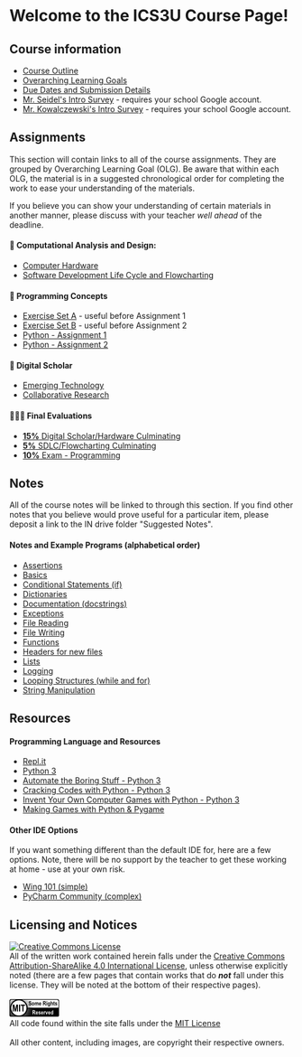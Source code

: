 # Welcome to the ICS3U Course Page!

## Course information
* [Course Outline](./Course-Overview)
* [Overarching Learning Goals](./images/ICS3U.jpg)
* [Due Dates and Submission Details](./Due-Dates-and-Submission-Details)
* [Mr. Seidel's Intro Survey](https://goo.gl/forms/eWq7jPTqtYOku4S32) - requires your school Google account.
* [Mr. Kowalczewski's Intro Survey](https://goo.gl/forms/fO7Y8e994VpepR0u2) - requires your school Google account.

## Assignments

This section will contain links to all of the course assignments.  They are grouped by Overarching Learning Goal (OLG).  Be aware that within each OLG, the material is in a suggested chronological order for completing the work to ease your understanding of the materials.  

If you believe you can show your understanding of certain materials in another manner, please discuss with your teacher _well ahead_ of the deadline.

#### &#x1F4D9; Computational Analysis and Design:
* [Computer Hardware](./Computer-Hardware)
* [Software Development Life Cycle and Flowcharting](./SDLC-and-Flowcharting)

#### &#x1F4D8; Programming Concepts
* [Exercise Set A](./Python-Exercise-Set-A) - useful before Assignment 1
* [Exercise Set B](./Python-Exercise-Set-B) - useful before Assignment 2
* [Python - Assignment 1](./Python-Assignment-1)
* [Python - Assignment 2](./Python-Assignment-2)

#### &#x1F4D7; Digital Scholar
* [Emerging Technology](./Emerging-Technology)
* [Collaborative Research](./Collaborative-Research)

#### &#x1F4D9;&#x1F4D8;&#x1F4D7; Final Evaluations
* [**15%** Digital Scholar/Hardware Culminating](./Culminating-3-Day)
* [**5%** SDLC/Flowcharting Culminating](./Culminating-1-Day)
* [**10%** Exam - Programming](./Exam-Information)  

## Notes

All of the course notes will be linked to through this section.  If you find other notes that you believe would prove useful for a particular item, please deposit a link to the IN drive folder "Suggested Notes".

#### Notes and Example Programs (alphabetical order)
* [Assertions](https://github.com/mrseidel-classes/ICS3U/tree/master/notes/06%20-%20assertions)
* [Basics](https://github.com/mrseidel-classes/ICS3U/tree/master/notes/01%20-%20basics)
* [Conditional Statements (if)](https://github.com/mrseidel-classes/ICS3U/tree/master/notes/02%20-%20conditionalStatements%20(if))
* [Dictionaries](https://github.com/mrseidel-classes/ICS3U/tree/master/notes/10%20-%20dictionaries)
* [Documentation (docstrings)](https://github.com/mrseidel-classes/ICS3U/tree/master/notes/05%20-%20formalDocumentation%20(docstrings))
* [Exceptions](https://github.com/mrseidel-classes/ICS3U/tree/master/notes/08%20-%20exceptions)
* [File Reading](https://github.com/mrseidel-classes/ICS3U/tree/master/notes/12a%20-%20fileReading)
* [File Writing](https://github.com/mrseidel-classes/ICS3U/tree/master/notes/12b%20-%20fileWriting)
* [Functions](https://github.com/mrseidel-classes/ICS3U/tree/master/notes/04%20-%20functions)
* [Headers for new files](https://github.com/mrseidel-classes/ICS3U/tree/master/notes/00%20-%20newFile/)
* [Lists](https://github.com/mrseidel-classes/ICS3U/tree/master/notes/07%20-%20lists)
* [Logging](https://github.com/mrseidel-classes/ICS3U/tree/master/notes/09%20-%20logging)
* [Looping Structures (while and for)](https://github.com/mrseidel-classes/ICS3U/tree/master/notes/03%20-%20loopingStructures%20(while%20and%20for))
* [String Manipulation](https://github.com/mrseidel-classes/ICS3U/tree/master/notes/11%20-%20stringManipulation)


## Resources
#### Programming Language and Resources
* [Repl.it](https://repl.it/)
* [Python 3](https://www.python.org/downloads/)
* [Automate the Boring Stuff - Python 3](https://automatetheboringstuff.com/)
* [Cracking Codes with Python - Python 3](https://inventwithpython.com/cracking/)
* [Invent Your Own Computer Games with Python - Python 3](http://inventwithpython.com/invent4thed/)
* [Making Games with Python & Pygame](https://inventwithpython.com/pygame/)

#### Other IDE Options
If you want something different than the default IDE for, here are a few options.  Note, there will be no support by the teacher to get these working at home - use at your own risk.
* [Wing 101 (simple)](https://wingware.com/downloads/wingide-101)
* [PyCharm Community (complex)](https://www.jetbrains.com/pycharm/download/#section=windows)

## Licensing and Notices
<a rel="license" href="http://creativecommons.org/licenses/by-sa/4.0/"><img alt="Creative Commons License" style="border-width:0" src="https://i.creativecommons.org/l/by-sa/4.0/88x31.png" /></a><br/>
All of the written work contained herein falls under the <a rel="license" href="http://creativecommons.org/licenses/by-sa/4.0/">Creative Commons Attribution-ShareAlike 4.0 International License</a>, unless otherwise explicitly noted (there are a few pages that contain works that do _**not**_ fall under this license.  They will be noted at the bottom of their respective pages).<br/><br/>
<a href="https://github.com/mrseidel-classes/ICS3U/blob/master/LICENSE.md" rel="license"><img src="./images/mit.png" /></a><br/>
All code found within the site falls under the [MIT License](https://github.com/mrseidel-classes/ICS3U/blob/master/LICENSE.md)<br/><br/>
All other content, including images, are copyright their respective owners.